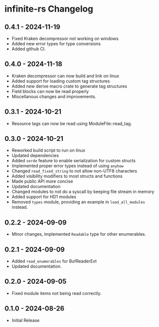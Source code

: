 # infinite-rs Changelog

## 0.4.1 - 2024-11-19
- Fixed Kraken decompressor not working on windows
- Added new error types for type conversions
- Added github CI.

## 0.4.0 - 2024-11-18
- Kraken decompressor can now build and link on linux
- Added support for loading custom tag structures
- Added new derive macro crate to generate tag structures
- Field blocks can now be read properly
- Miscellanous changes and improvements.

## 0.3.1 - 2024-10-21
- Resource tags can now be read using ModuleFile::read_tag.

## 0.3.0 - 2024-10-21
- Reworked build script to run on linux
- Updated dependencies
- Added `serde` feature to enable serialization for custom structs
- Implemented proper error types instead of using `anyhow`
- Changed `read_fixed_string` to not allow non-UTF8 characters
- Added visibility modifiers to most structs and functions
- Made public API more concise
- Updated documentation
- Changed modules to not do a syscall by keeping file stream in memory
- Added support for HD1 modules
- Removed `types` module, providing an example in `load_all_modules` instead.
## 0.2.2 - 2024-09-09
- Minor changes, implemented `Readable` type for other enumerables.
## 0.2.1 - 2024-09-09
- Added `read_enumerables` for BufReaderExt
- Updated documentation.
## 0.2.0 - 2024-09-05
- Fixed module items not being read correctly.
## 0.1.0 - 2024-08-26
- Initial Release
